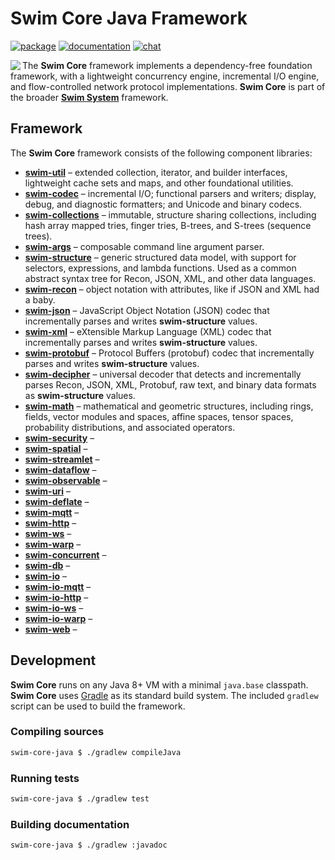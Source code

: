 # Swim Core Java Framework

[![package](https://img.shields.io/github/tag/swimOS/swim.svg?label=maven)](https://mvnrepository.com/artifact/org.swimos)
[![documentation](https://img.shields.io/badge/doc-JavaDoc-blue.svg)](https://docs.swimos.org/java/latest)
[![chat](https://img.shields.io/badge/chat-Gitter-green.svg)](https://gitter.im/swimos/community)

<a href="https://www.swimos.org"><img src="https://docs.swimos.org/readme/marlin-blue.svg" align="left"></a>

The **Swim Core** framework implements a dependency-free foundation
framework, with a lightweight concurrency engine, incremental I/O engine,
and flow-controlled network protocol implementations.  **Swim Core** is part
of the broader [**Swim System**](https://github.com/swimos/swim/tree/master/swim-system-java) framework.

## Framework

The **Swim Core** framework consists of the following component libraries:

- [**swim-util**](swim.util) –
  extended collection, iterator, and builder interfaces, lightweight cache
  sets and maps, and other foundational utilities.
- [**swim-codec**](swim.codec) –
  incremental I/O; functional parsers and writers; display, debug, and
  diagnostic formatters; and Unicode and binary codecs.
- [**swim-collections**](swim.collections) –
  immutable, structure sharing collections, including hash array mapped tries,
  finger tries, B-trees, and S-trees (sequence trees).
- [**swim-args**](swim.args) –
  composable command line argument parser.
- [**swim-structure**](swim.structure) –
  generic structured data model, with support for selectors, expressions,
  and lambda functions.  Used as a common abstract syntax tree for Recon,
  JSON, XML, and other data languages.
- [**swim-recon**](swim.recon) –
  object notation with attributes, like if JSON and XML had a baby.
- [**swim-json**](swim.json) –
  JavaScript Object Notation (JSON) codec that incrementally parses and writes
  **swim-structure** values.
- [**swim-xml**](swim.xml) –
  eXtensible Markup Language (XML) codec that incrementally parses and writes
  **swim-structure** values.
- [**swim-protobuf**](swim.protobuf) –
  Protocol Buffers (protobuf) codec that incrementally parses and writes
  **swim-structure** values.
- [**swim-decipher**](swim.decipher) –
  universal decoder that detects and incrementally parses Recon, JSON, XML,
  Protobuf, raw text, and binary data formats as **swim-structure** values.
- [**swim-math**](swim.math) –
  mathematical and geometric structures, including rings, fields, vector
  modules and spaces, affine spaces, tensor spaces, probability distributions,
  and associated operators.
- [**swim-security**](swim.security) –
- [**swim-spatial**](swim.spatial) –
- [**swim-streamlet**](swim.streamlet) –
- [**swim-dataflow**](swim.dataflow) –
- [**swim-observable**](swim.observable) –
- [**swim-uri**](swim.uri) –
- [**swim-deflate**](swim.deflate) –
- [**swim-mqtt**](swim.mqtt) –
- [**swim-http**](swim.http) –
- [**swim-ws**](swim.ws) –
- [**swim-warp**](swim.warp) –
- [**swim-concurrent**](swim.concurrent) –
- [**swim-db**](swim.db) –
- [**swim-io**](swim.io) –
- [**swim-io-mqtt**](swim.io.mqtt) –
- [**swim-io-http**](swim.io.http) –
- [**swim-io-ws**](swim.io.ws) –
- [**swim-io-warp**](swim.io.warp) –
- [**swim-web**](swim.web) –

## Development

**Swim Core** runs on any Java 8+ VM with a minimal `java.base` classpath.
**Swim Core** uses [Gradle](https://gradle.org/) as its standard build system.
The included `gradlew` script can be used to build the framework.

### Compiling sources

```sh
swim-core-java $ ./gradlew compileJava
```

### Running tests

```sh
swim-core-java $ ./gradlew test
```

### Building documentation

```sh
swim-core-java $ ./gradlew :javadoc
```
